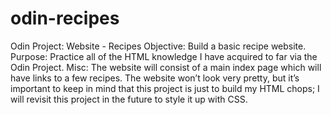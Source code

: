 # odin-recipes
Odin Project: Website - Recipes
Objective: Build a basic recipe website.
Purpose: Practice all of the HTML knowledge I have acquired to far via the Odin Project.
Misc: The website will consist of a main index page which will have links to a few recipes. The website won’t look very pretty, but it’s important to keep in mind that this project is just to build my HTML chops; I will revisit this project in the future to style it up with CSS.



